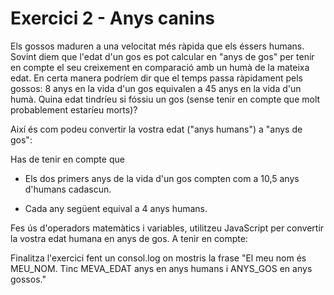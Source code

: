 # Exercici 2 - Anys canins

Els gossos maduren a una velocitat més ràpida que els éssers humans. Sovint diem que l'edat d'un gos es pot calcular en "anys de gos" per tenir en compte el seu creixement en comparació amb un humà de la mateixa edat. En certa manera podríem dir que el temps passa ràpidament pels gossos: 8 anys en la vida d'un gos equivalen a 45 anys en la vida d'un humà. Quina edat tindríeu si fóssiu un gos (sense tenir en compte que molt probablement estaríeu morts)?

Així és com podeu convertir la vostra edat ("anys humans") a "anys de gos":

Has de tenir en compte que

- Els dos primers anys de la vida d'un gos compten com a 10,5 anys d'humans cadascun.

- Cada any següent equival a 4 anys humans.

Fes ús d'operadors matemàtics i variables, utilitzeu JavaScript per convertir la vostra edat humana en anys de gos. A tenir en compte:

Finalitza l'exercici fent un consol.log on mostris la frase "El meu nom és MEU_NOM. Tinc MEVA_EDAT anys en anys humans i ANYS_GOS en anys gossos."

